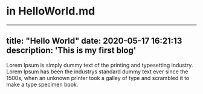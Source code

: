 # in HelloWorld.md
---
title: "Hello World"
date: 2020-05-17 16:21:13
description: 'This is my first blog'
---

Lorem Ipsum is simply dummy text of the printing
and typesetting industry. Lorem Ipsum has been the 
industrys standard dummy text ever since the 1500s,
when an unknown printer took a galley
of type and scrambled it to make a type specimen book.